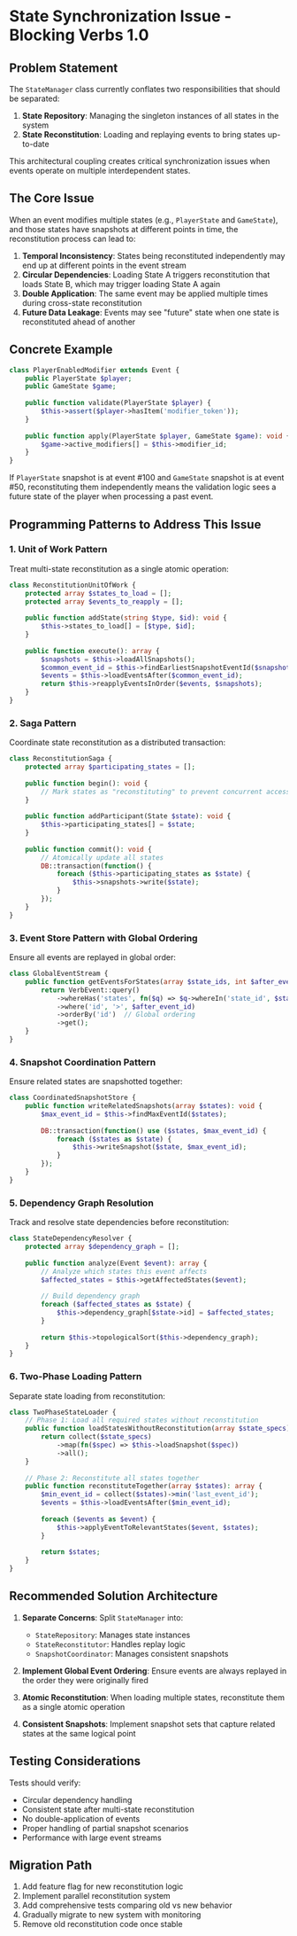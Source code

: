 # State Synchronization Issue - Blocking Verbs 1.0

## Problem Statement

The `StateManager` class currently conflates two responsibilities that should be separated:

1. **State Repository**: Managing the singleton instances of all states in the system
2. **State Reconstitution**: Loading and replaying events to bring states up-to-date

This architectural coupling creates critical synchronization issues when events operate on multiple interdependent
states.

## The Core Issue

When an event modifies multiple states (e.g., `PlayerState` and `GameState`), and those states have snapshots at
different points in time, the reconstitution process can lead to:

1. **Temporal Inconsistency**: States being reconstituted independently may end up at different points in the event
   stream
2. **Circular Dependencies**: Loading State A triggers reconstitution that loads State B, which may trigger loading
   State A again
3. **Double Application**: The same event may be applied multiple times during cross-state reconstitution
4. **Future Data Leakage**: Events may see "future" state when one state is reconstituted ahead of another

## Concrete Example

```php
class PlayerEnabledModifier extends Event {
    public PlayerState $player;
    public GameState $game;
    
    public function validate(PlayerState $player) {
        $this->assert($player->hasItem('modifier_token'));
    }
    
    public function apply(PlayerState $player, GameState $game): void {
        $game->active_modifiers[] = $this->modifier_id;
    }
}
```

If `PlayerState` snapshot is at event #100 and `GameState` snapshot is at event #50, reconstituting them independently
means the validation logic sees a future state of the player when processing a past event.

## Programming Patterns to Address This Issue

### 1. **Unit of Work Pattern**

Treat multi-state reconstitution as a single atomic operation:

```php
class ReconstitutionUnitOfWork {
    protected array $states_to_load = [];
    protected array $events_to_reapply = [];
    
    public function addState(string $type, $id): void {
        $this->states_to_load[] = [$type, $id];
    }
    
    public function execute(): array {
        $snapshots = $this->loadAllSnapshots();
        $common_event_id = $this->findEarliestSnapshotEventId($snapshots);
        $events = $this->loadEventsAfter($common_event_id);
        return $this->reapplyEventsInOrder($events, $snapshots);
    }
}
```

### 2. **Saga Pattern**

Coordinate state reconstitution as a distributed transaction:

```php
class ReconstitutionSaga {
    protected array $participating_states = [];
    
    public function begin(): void {
        // Mark states as "reconstituting" to prevent concurrent access
    }
    
    public function addParticipant(State $state): void {
        $this->participating_states[] = $state;
    }
    
    public function commit(): void {
        // Atomically update all states
        DB::transaction(function() {
            foreach ($this->participating_states as $state) {
                $this->snapshots->write($state);
            }
        });
    }
}
```

### 3. **Event Store Pattern with Global Ordering**

Ensure all events are replayed in global order:

```php
class GlobalEventStream {
    public function getEventsForStates(array $state_ids, int $after_event_id): Collection {
        return VerbEvent::query()
            ->whereHas('states', fn($q) => $q->whereIn('state_id', $state_ids))
            ->where('id', '>', $after_event_id)
            ->orderBy('id')  // Global ordering
            ->get();
    }
}
```

### 4. **Snapshot Coordination Pattern**

Ensure related states are snapshotted together:

```php
class CoordinatedSnapshotStore {
    public function writeRelatedSnapshots(array $states): void {
        $max_event_id = $this->findMaxEventId($states);
        
        DB::transaction(function() use ($states, $max_event_id) {
            foreach ($states as $state) {
                $this->writeSnapshot($state, $max_event_id);
            }
        });
    }
}
```

### 5. **Dependency Graph Resolution**

Track and resolve state dependencies before reconstitution:

```php
class StateDependencyResolver {
    protected array $dependency_graph = [];
    
    public function analyze(Event $event): array {
        // Analyze which states this event affects
        $affected_states = $this->getAffectedStates($event);
        
        // Build dependency graph
        foreach ($affected_states as $state) {
            $this->dependency_graph[$state->id] = $affected_states;
        }
        
        return $this->topologicalSort($this->dependency_graph);
    }
}
```

### 6. **Two-Phase Loading Pattern**

Separate state loading from reconstitution:

```php
class TwoPhaseStateLoader {
    // Phase 1: Load all required states without reconstitution
    public function loadStatesWithoutReconstitution(array $state_specs): array {
        return collect($state_specs)
            ->map(fn($spec) => $this->loadSnapshot($spec))
            ->all();
    }
    
    // Phase 2: Reconstitute all states together
    public function reconstituteTogether(array $states): array {
        $min_event_id = collect($states)->min('last_event_id');
        $events = $this->loadEventsAfter($min_event_id);
        
        foreach ($events as $event) {
            $this->applyEventToRelevantStates($event, $states);
        }
        
        return $states;
    }
}
```

## Recommended Solution Architecture

1. **Separate Concerns**: Split `StateManager` into:
    - `StateRepository`: Manages state instances
    - `StateReconstitutor`: Handles replay logic
    - `SnapshotCoordinator`: Manages consistent snapshots

2. **Implement Global Event Ordering**: Ensure events are always replayed in the order they were originally fired

3. **Atomic Reconstitution**: When loading multiple states, reconstitute them as a single atomic operation

4. **Consistent Snapshots**: Implement snapshot sets that capture related states at the same logical point

## Testing Considerations

Tests should verify:

- Circular dependency handling
- Consistent state after multi-state reconstitution
- No double-application of events
- Proper handling of partial snapshot scenarios
- Performance with large event streams

## Migration Path

1. Add feature flag for new reconstitution logic
2. Implement parallel reconstitution system
3. Add comprehensive tests comparing old vs new behavior
4. Gradually migrate to new system with monitoring
5. Remove old reconstitution code once stable
